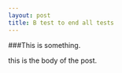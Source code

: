 ```yaml
---
layout: post
title: B test to end all tests
---
```


###This is something.

this is the body of the post.
